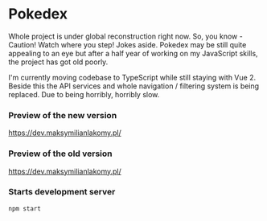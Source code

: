 # Pokedex

Whole project is under global reconstruction right now. So, you know - Caution! Watch where you step! Jokes aside. Pokedex may be still quite appealing to an eye but after a half year of working on my JavaScript skills, the project has got old poorly.

I'm currently moving codebase to TypeScript while still staying with Vue 2. Beside this the API services and whole navigation / filtering system is being replaced. Due to being horribly, horribly slow.

### Preview of the new version
https://dev.maksymilianlakomy.pl/

### Preview of the old version
https://dev.maksymilianlakomy.pl/

### __Starts development server__
```
npm start
```
